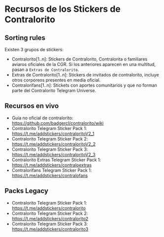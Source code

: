 # Recursos de los Stickers de Contralorito

## Sorting rules
Existen 3 grupos de stickers:
* Contralorito[1..n]: Stickers de Contralorito, Contralorita o familiares aviaros oficiales de la CGR. Si los anteriores aparecen en una multitud, pasan a `Extras de Contralorito`.
* Extras de Contralorito[1..n]: Stickers de invitados de contralorito, incluye otros corporeos presentes en media oficial.
* Contralorifans[1..n]: Stickets con aportes comunitarios y que no forman parte del Contralorito Telegram Universe.

## Recursos en vivo
* Guía no oficial de contralorito: https://github.com/badgercl/contralorito/wiki
* Contralorito Telegram Sticker Pack 1: https://t.me/addstickers/contraloritoV2_1
* Contralorito Telegram Sticker Pack 2: https://t.me/addstickers/contraloritoV2_2
* Contralorito Telegram Sticker Pack 3: https://t.me/addstickers/contraloritoV2_3
* Contralorito Extras Telegram Sticker Pack 1: https://t.me/addstickers/contraloextras
* Contralorifans Telegram Sticker Pack 1: https://t.me/addstickers/contralofans

## Packs Legacy
* Contralorito Telegram Sticker Pack 1: https://t.me/addstickers/contralorito
* Contralorito Telegram Sticker Pack 2: https://t.me/addstickers/contralorito2
* Contralorito Telegram Sticker Pack 3: https://t.me/addstickers/contralorito3

